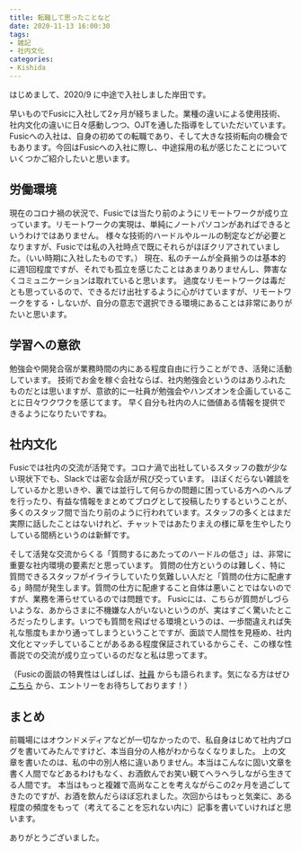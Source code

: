 ```yaml
---
title: 転職して思ったことなど
date: 2020-11-13 16:00:30
tags:
- 雑記
- 社内文化
categories:
- Kishida
---
```

はじめまして、2020/9 に中途で入社しました岸田です。

早いものでFusicに入社して2ヶ月が経ちました。業種の違いによる使用技術、社内文化の違いに日々感動しつつ、OJTを通した指導をしていただいています。
Fusicへの入社は、自身の初めての転職であり、そして大きな技術転向の機会でもあります。今回はFusicへの入社に際し、中途採用の私が感じたことについていくつかご紹介したいと思います。
<!-- more -->

## 労働環境
現在のコロナ禍の状況で、Fusicでは当たり前のようにリモートワークが成り立っています。リモートワークの実現は、単純にノートパソコンがあればできるというわけではありません。
様々な技術的ハードルやルールの制定などが必要となりますが、Fusicでは私の入社時点で既にそれらがほぼクリアされていました。（いい時期に入社したものです。）
現在、私のチームが全員揃うのは基本的に週1回程度ですが、それでも孤立を感じたことはあまりありませんし、弊害なくコミュニケーションは取れていると思います。
過度なリモートワークは毒だとも思っているので、できるだけ出社するように心がけていますが、リモートワークをする・しないが、自分の意志で選択できる環境にあることは非常にありがたいと思います。

## 学習への意欲
勉強会や開発合宿が業務時間の内にある程度自由に行うことができ、活発に活動しています。
技術でお金を稼ぐ会社ならば、社内勉強会というのはありふれたものだとは思いますが、意欲的に一社員が勉強会やハンズオンを企画していることに日々ワクワクを感じてます。
早く自分も社内の人に価値ある情報を提供できるようになりたいですね。

## 社内文化
Fusicでは社内の交流が活発です。コロナ渦で出社しているスタッフの数が少ない現状下でも、Slackでは密な会話が飛び交っています。
ほぼくだらない雑談をしているかと思いきや、裏では並行して何らかの問題に困っている方へのヘルプを行ったり、有益な情報をまとめてブログとして投稿したりするということが、多くのスタッフ間で当たり前のように行われています。スタッフの多くとはまだ実際に話したことはないけれど、チャットではあたりまえの様に草を生やしたりしている間柄というのは新鮮です。

そして活発な交流からくる「質問するにあたってのハードルの低さ」は、非常に重要な社内環境の要素だと思っています。
質問の仕方というのは難しく、特に質問できるスタッフがイライラしていたり気難しい人だと「質問の仕方に配慮する」時間が発生します。質問の仕方に配慮すること自体は悪いことではないのですが、業務を滞らせているのでは問題です。
Fusicには、こちらが質問がしづらいような、あからさまに不機嫌な人がいないというのが、実はすごく驚いたところだったりします。いつでも質問を飛ばせる環境というのは、一歩間違えれば失礼な態度もまかり通ってしまうということですが、面談で人間性を見極め、社内文化とマッチしていることがあるある程度保証されているからこそ、この様な性善説での交流が成り立っているのだなと私は思ってます。

（Fusicの面談の特異性はしばしば、[社員](https://fusic.co.jp/doings/175) からも語られます。気になる方はぜひ [こちら](https://recruit.fusic.co.jp/) から、エントリーをお待ちしております！）

## まとめ
前職場にはオウンドメディアなどが一切なかったので、私自身はじめて社内ブログを書いてみたんですけど、本当自分の人格がわからなくなりました。
上の文章を書いたのは、私の中の別人格に違いありません。本当はこんなに固い文章を書く人間でなどあるわけもなく、お酒飲んでお笑い観てヘラヘラしながら生きてる人間です。
本当はもっと複雑で高尚なことを考えながらこの2ヶ月を過ごしてきたのですが、お酒を飲んだらほぼ忘れました。次回からはもっと気楽に、ある程度の頻度をもって（考えてることを忘れない内に）記事を書いていければと思います。

ありがとうございました。